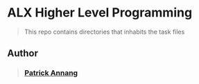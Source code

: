 # ALX Higher Level Programming

> This repo contains directories that inhabits the task files

## Author

> ### [Patrick Annang](https://github.com/C-distin)